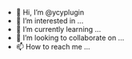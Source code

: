 - 👋 Hi, I’m @ycyplugin
- 👀 I’m interested in ...
- 🌱 I’m currently learning ...
- 💞️ I’m looking to collaborate on ...
- 📫 How to reach me ...

<!---
ycyplugin/ycyplugin is a ✨ special ✨ repository because its `README.md` (this file) appears on your GitHub profile.
You can click the Preview link to take a look at your changes.
--->
